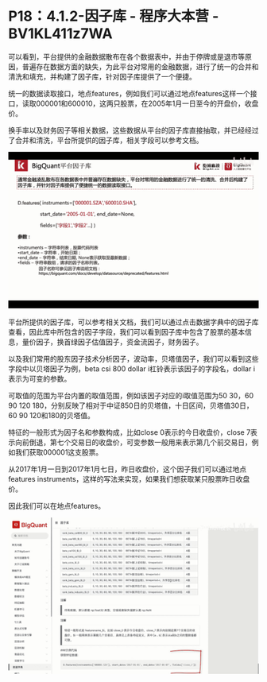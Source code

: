 # P18：4.1.2-因子库 - 程序大本营 - BV1KL411z7WA

可以看到，平台提供的金融数据散布在各个数据表中，并由于停牌或是退市等原因，普遍存在数据方面的缺失，为此平台对常用的金融数据，进行了统一的合并和清洗和填充，并构建了因子库，针对因子库提供了一个便捷。

统一的数据读取接口，地点features，例如我们可以通过地点features这样一个接口，读取000001和600010，这两只股票，在2005年1月一日至今的开盘价，收盘价。

换手率以及财务因子等相关数据，这些数据从平台的因子库直接抽取，并已经经过了合并和清洗，平台所提供的因子库，相关字段可以参考文档。



![](img/a88b7fb75fb37a5e4ab7ae6b7991a87e_1.png)

平台所提供的因子库，可以参考相关文档，我们可以通过点击数据字典中的因子库查看，因此库中所包含的因子字段，我们可以看到因子库中包含了股票的基本信息，量价因子，换首绿因子估值因子，资金流因子，财务因子。

以及我们常用的股东因子技术分析因子，波动率，贝塔值因子，我们可以看到这些字段中以贝塔因子为例，beta csi 800 dollar i杠铃表示该因子的字段名，dollar i表示为可变的参数。

可取值的范围为平台内置的取值范围，例如该因子对应的i取值范围为50 30，60 90 120 180，分别反映了相对于中证850日的贝塔值，十日区间，贝塔值30日，60 90 120和180的贝塔值。

特征的一般形式为因子名和参数构成，比如close 0表示的今日收盘价，close 7表示向前倒退，第七个交易日的收盘价，可变参数一般用来表示第几个前交易日，例如我们获取000001这支股票。

从2017年1月一日到2017年1月七日，昨日收盘价，这个因子我们可以通过地点features instruments，这样的写法来实现，如果我们想获取某只股票昨日收盘价。

因此我们可以在地点features。

![](img/a88b7fb75fb37a5e4ab7ae6b7991a87e_3.png)